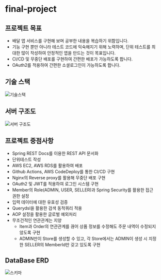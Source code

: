 # final-project
## 프로젝트 목표
* 배달 앱 서비스를 구현해 보며 공부한 내용을 복습하기 위함입니다.
* 기능 구현 뿐만 아니라 테스트 코드에 익숙해지기 위해 노력하며, 단위 테스트를 최대한 많이 작성하여 안정적인 앱을 만드는 것이 목표입니다.
* CI/CD 및 무중단 배포를 구현하여 간편한 배포가 가능하도록 합니다.
* OAuth2를 적용하여 간편한 소셜로그인이 가능하도록 합니다.

## 기술 스택
![기술스택](https://github.com/jgb1123/final-project/assets/104135638/747ec90e-4522-461d-9323-5a6269c84c12)

## 서버 구조도
![서버 구조도](https://github.com/jgb1123/final-project/assets/104135638/11a46abb-4d0d-4af8-bc69-e54f3d5e939f)


## 프로젝트 중점사항
* Spring REST Docs를 이용한 REST API 문서화
* 단위테스트 작성
* AWS EC2, AWS RDS를 활용하여 배포
* Github Actions, AWS CodeDeploy를 통한 CI/CD 구현
* Nginx의 Reverse proxy를 활용해 무중단 배포 구현
* OAuth2 및 JWT를 적용하여 로그인 시스템 구현
* Member의 Role(ADMIN, USER, SELLER)과 Spring Security를 활용한 접근 권한 설정
* 입력 데이터에 대한 유효성 검증
* Querydsl을 활용한 검색 동적쿼리 적용
* AOP 설정을 활용한 글로벌 예외처리
* 무조건적인 연관관계는 지양
  * Item과 Order의 연관관계를 끊어 상품 정보를 수정해도 주문 내역이 수정되지 않도록 구현
  * ADMIN만이 Store를 생성할 수 있고, 각 Store에서는 ADMIN이 생성 시 지정한 SELLER의 MemberId만 갖고 있도록 구현

## DataBase ERD
![스키마](https://github.com/jgb1123/final-project/assets/104135638/28440cfd-eed3-4013-b867-26f2298bb2fe)
